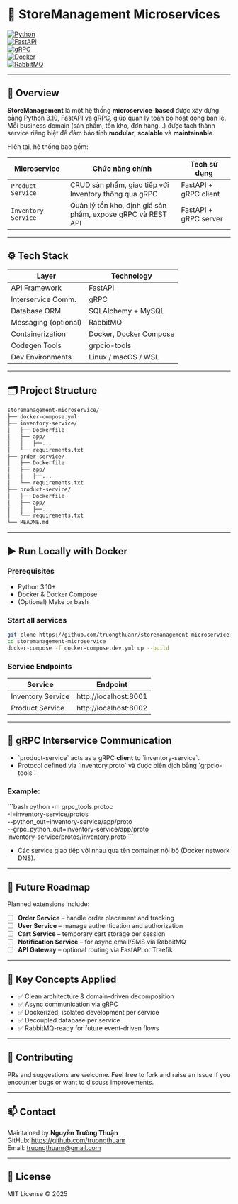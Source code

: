 # 🏬 StoreManagement Microservices

[![Python](https://img.shields.io/badge/Python-3.10+-blue.svg)](https://www.python.org/)  
[![FastAPI](https://img.shields.io/badge/FastAPI-Modern%20Python%20Web%20Framework-green.svg)](https://fastapi.tiangolo.com/)  
[![gRPC](https://img.shields.io/badge/gRPC-Interservice%20Communication-yellowgreen.svg)](https://grpc.io/)  
[![Docker](https://img.shields.io/badge/Docker-Containerized-blue.svg)](https://www.docker.com/)  
[![RabbitMQ](https://img.shields.io/badge/RabbitMQ-Message%20Broker-orange.svg)](https://www.rabbitmq.com/)

---

## 🧾 Overview

**StoreManagement** là một hệ thống **microservice-based** được xây dựng bằng Python 3.10, FastAPI và gRPC, giúp quản lý toàn bộ hoạt động bán lẻ. Mỗi business domain (sản phẩm, tồn kho, đơn hàng...) được tách thành service riêng biệt để đảm bảo tính **modular**, **scalable** và **maintainable**.

Hiện tại, hệ thống bao gồm:

| Microservice         | Chức năng chính                                               | Tech sử dụng                 |
|----------------------|---------------------------------------------------------------|------------------------------|
| `Product Service`    | CRUD sản phẩm, giao tiếp với Inventory thông qua gRPC         | FastAPI + gRPC client        |
| `Inventory Service`  | Quản lý tồn kho, định giá sản phẩm, expose gRPC và REST API   | FastAPI + gRPC server        |

---

## ⚙️ Tech Stack

| Layer               | Technology                                  |
|---------------------|---------------------------------------------|
| API Framework       | FastAPI                                     |
| Interservice Comm.  | gRPC                                        |
| Database ORM        | SQLAlchemy + MySQL                          |
| Messaging (optional)| RabbitMQ                                    |
| Containerization    | Docker, Docker Compose                      |
| Codegen Tools       | grpcio-tools                                |
| Dev Environments    | Linux / macOS / WSL                         |

---

## 🗂 Project Structure

```bash
storemanagement-microservice/
├── docker-compose.yml
├── inventory-service/
│   ├── Dockerfile
│   ├── app/
│   │   ├──...
│   └── requirements.txt
├── order-service/
│   ├── Dockerfile
│   ├── app/
│   │   ├──...
│   └── requirements.txt
├── product-service/
│   ├── Dockerfile
│   ├── app/
│   │   ├──...
│   └── requirements.txt
└── README.md
```

---

## ▶️ Run Locally with Docker

### Prerequisites

- Python 3.10+
- Docker & Docker Compose
- (Optional) Make or bash

### Start all services

```bash
git clone https://github.com/truongthuanr/storemanagement-microservice.git
cd storemanagement-microservice
docker-compose -f docker-compose.dev.yml up --build
```

### Service Endpoints

| Service            | Endpoint                     |
|--------------------|------------------------------|
| Inventory Service  | http://localhost:8001        |
| Product Service    | http://localhost:8002        |

---

## 🔌 gRPC Interservice Communication

- \`product-service\` acts as a gRPC **client** to \`inventory-service\`.
- Protocol defined via \`inventory.proto\` và được biên dịch bằng \`grpcio-tools\`.

### Example:

\`\`\`bash
python -m grpc_tools.protoc \
  -I=inventory-service/protos \
  --python_out=inventory-service/app/proto \
  --grpc_python_out=inventory-service/app/proto \
  inventory-service/protos/inventory.proto
\`\`\`

- Các service giao tiếp với nhau qua tên container nội bộ (Docker network DNS).

---

## 🚀 Future Roadmap

Planned extensions include:

- [ ] **Order Service** – handle order placement and tracking  
- [ ] **User Service** – manage authentication and authorization  
- [ ] **Cart Service** – temporary cart storage per session  
- [ ] **Notification Service** – for async email/SMS via RabbitMQ  
- [ ] **API Gateway** – optional routing via FastAPI or Traefik

---

## 🧠 Key Concepts Applied

- ✅ Clean architecture & domain-driven decomposition  
- ✅ Async communication via gRPC  
- ✅ Dockerized, isolated development per service  
- ✅ Decoupled database per service  
- ✅ RabbitMQ-ready for future event-driven flows  

---

## 🤝 Contributing

PRs and suggestions are welcome. Feel free to fork and raise an issue if you encounter bugs or want to discuss improvements.

---

## 📫 Contact

Maintained by **Nguyễn Trường Thuận**  
GitHub: https://github.com/truongthuanr  
Email: truongthuanr@gmail.com

---

## 📝 License

MIT License © 2025